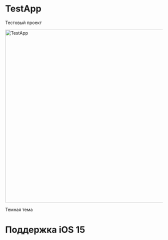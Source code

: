 # TestApp

Тестовый проект

<img width="552" alt="TestApp" src="https://user-images.githubusercontent.com/56388642/141978256-05d49555-3eca-41fc-afeb-dfa04c87c203.png">

Темная тема

# Поддержка iOS 15
